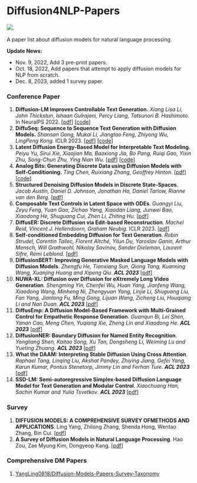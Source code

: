 # Diffusion4NLP-Papers
![](https://img.shields.io/static/v1?label=Latest-Commit&message=2023/12/08&color=important).

A paper list about diffusion models for natural language processing.

**Update News:**
- Nov. 9, 2022, Add 3 pre-print papers.
- Oct. 18, 2022, Add papers that attempt to apply diffusion models for NLP from scratch.
- Dec. 8, 2023, added 1 survey paper.

### Conference Paper

1. **Diffusion-LM Improves Controllable Text Generation.** *Xiang Lisa Li, John Thickstun, Ishaan Gulrajani, Percy Liang, Tatsunori B. Hashimoto.* In NeuralPS 2022. [[pdf](https://arxiv.org/pdf/2205.14217.pdf)] [[code](https://github.com/XiangLi1999/Diffusion-LM)]
2. **DiffuSeq: Sequence to Sequence Text Generation with Diffusion Models.** *Shansan Gong, Mukai Li, Jiangtao Feng, Zhiyong Wu, LingPeng Kong.* ICLR 2023. [[pdf](https://arxiv.org/pdf/2210.08933.pdf)] [[code](https://github.com/Shark-NLP/DiffuSeq)]
3. **Latent Diffusion Energy-Based Model for Interpretable Text Modeling.** *Peiyu Yu, Sirui Xie, Xiaojian Ma, Baoxiong Jia, Bo Pang, Ruiqi Gao, Yixin Zhu, Song-Chun Zhu, Ying Nian Wu.* [[pdf](https://proceedings.mlr.press/v162/yu22h/yu22h.pdf)] [[code](https://github.com/yuPeiyu98/LDEBM)]
4. **Analog Bits: Generating Discrete Data using Diffusion Models with Self-Conditioning.** *Ting Chen, Ruixiang Zhang, Geoffrey Hinton.* [[pdf](https://openreview.net/pdf?id=jQj-_rLVXsj)] [[code](https://github.com/lucidrains/bit-diffusion)]
5. **Structured Denoising Diffusion Models in Discrete State-Spaces**. *Jacob Austin, Daniel D. Johnson, Jonathan Ho, Daniel Tarlow, Rianne van den Berg.* [[pdf](https://arxiv.org/pdf/2107.03006.pdf)]
6. **Composable Text Controls in Latent Space with ODEs**. *Guangyi Liu, Zeyu Feng, Yuan Gao, Zichao Yang, Xiaodan Liang, Junwei Bao, Xiaodong He, Shuguang Cui, Zhen Li, Zhiting Hu.* [[pdf](https://arxiv.org/pdf/2208.00638.pdf)]
7. **DiffusER: Discrete Diffusion via Edit-based Reconstruction**. *Machel Reid, Vincent J. Hellendoorn, Graham Neubig.* ICLR 2023. [[pdf](https://arxiv.org/pdf/2210.16886.pdf)]
8. **Self-conditioned Embedding Diffusion for Text Generation**. *Robin Strudel, Corentin Tallec, Florent Altché, Yilun Du, Yaroslav Ganin, Arthur Mensch, Will Grathwohl, Nikolay Savinov, Sander Dieleman, Laurent Sifre, Rémi Leblond.* [[pdf](https://arxiv.org/pdf/2211.04236v1.pdf)]
9. **DiffusionBERT: Improving Generative Masked Language Models with Diffusion Models**. *Zhengfu He, Tianxiang Sun, Qiong Tang, Kuanning Wang, Xuanjing Huang and Xipeng Qiu*. ***ACL 2023*** [[pdf](https://www.aclweb.org/anthology/2023.acl-long.248.pdf)]
10. **NUWA-XL: Diffusion over Diffusion for eXtremely Long Video Generation**. *Shengming Yin, Chenfei Wu, Huan Yang, Jianfeng Wang, Xiaodong Wang, Minheng Ni, Zhengyuan Yang, Linjie Li, Shuguang Liu, Fan Yang, Jianlong Fu, Ming Gong, Lijuan Wang, Zicheng Liu, Houqiang Li and Nan Duan*. ***ACL 2023*** [[pdf](https://www.aclweb.org/anthology/2023.acl-long.73.pdf)]
11. **DiffusEmp: A Diffusion Model-Based Framework with Multi-Grained Control for Empathetic Response Generation**. *Guanqun Bi, Lei Shen, Yanan Cao, Meng Chen, Yuqiang Xie, Zheng Lin and Xiaodong He*. ***ACL 2023*** [[pdf](https://www.aclweb.org/anthology/2023.acl-long.158.pdf)]
12. **DiffusionNER: Boundary Diffusion for Named Entity Recognition**. *Yongliang Shen, Kaitao Song, Xu Tan, Dongsheng Li, Weiming Lu and Yueting Zhuang*. ***ACL 2023*** [[pdf](https://www.aclweb.org/anthology/2023.acl-long.215.pdf)]
13. **What the DAAM: Interpreting Stable Diffusion Using Cross Attention**. *Raphael Tang, Linqing Liu, Akshat Pandey, Zhiying Jiang, Gefei Yang, Karun Kumar, Pontus Stenetorp, Jimmy Lin and Ferhan Ture*. ***ACL 2023*** [[pdf](https://www.aclweb.org/anthology/2023.acl-long.310.pdf)]
14. **SSD-LM: Semi-autoregressive Simplex-based Diffusion Language Model for Text Generation and Modular Control**. *Xiaochuang Han, Sachin Kumar and Yulia Tsvetkov*. ***ACL 2023*** [[pdf](https://www.aclweb.org/anthology/2023.acl-long.647.pdf)]

### Survey

1. **DIFFUSION MODELS: A COMPREHENSIVE SURVEY OFMETHODS AND APPLICATIONS**. Ling Yang, Zhilong Zhang, Shenda Hong, Wentao Zhang, Bin Cui. [[pdf](https://arxiv.org/pdf/2209.00796v3.pdf)]
2. **A Survey of Diffusion Models in Natural Language Processing**. Hao Zou, Zae Myung Kim, Dongyeop Kang. [[pdf](https://arxiv.org/abs/2305.14671)]

### Comprehensive DM Papers

1. [YangLing0818/Diffusion-Models-Papers-Survey-Taxonomy](https://github.com/YangLing0818/Diffusion-Models-Papers-Survey-Taxonomy#2.2)
